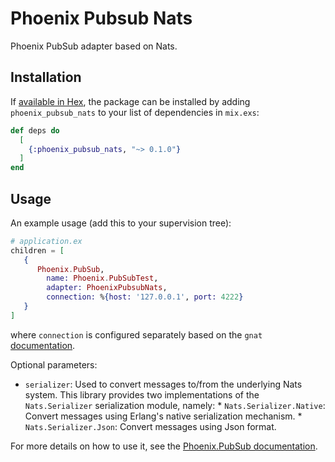 # Phoenix Pubsub Nats

Phoenix PubSub adapter based on Nats.

## Installation

If [available in Hex](https://hex.pm/docs/publish), the package can be installed
by adding `phoenix_pubsub_nats` to your list of dependencies in `mix.exs`:

```elixir
def deps do
  [
    {:phoenix_pubsub_nats, "~> 0.1.0"}
  ]
end
```

## Usage

An example usage (add this to your supervision tree):

  ```elixir
  # application.ex
  children = [
     {
        Phoenix.PubSub,
          name: Phoenix.PubSubTest,
          adapter: PhoenixPubsubNats,
          connection: %{host: '127.0.0.1', port: 4222}
     }
  ]
  
  ```
  where `connection` is configured separately based on the `gnat`
  [documentation](https://hexdocs.pm/gnat/readme.html).

  Optional parameters:

  * `serializer`: Used to convert messages to/from the underlying Nats system.
                  This library provides two implementations of the `Nats.Serializer`
                  serialization module, namely:
                  * `Nats.Serializer.Native`: Convert messages using Erlang's native serialization mechanism.
                  * `Nats.Serializer.Json`: Convert messages using Json format.

For more details on how to use it, see the [Phoenix.PubSub documentation](https://hexdocs.pm/phoenix_pubsub/Phoenix.PubSub.html).
